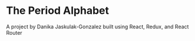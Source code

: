 # The Period Alphabet
A project by Danika Jaskulak-Gonzalez built using React, Redux, and React Router
